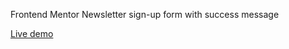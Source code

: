 Frontend Mentor Newsletter sign-up form with success message

<a href="https://femnewslettersignupform.netlify.app">Live demo</a>